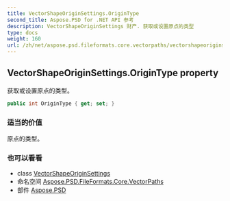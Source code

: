 ```yaml
---
title: VectorShapeOriginSettings.OriginType
second_title: Aspose.PSD for .NET API 参考
description: VectorShapeOriginSettings 财产. 获取或设置原点的类型
type: docs
weight: 160
url: /zh/net/aspose.psd.fileformats.core.vectorpaths/vectorshapeoriginsettings/origintype/
---
```

## VectorShapeOriginSettings.OriginType property

获取或设置原点的类型。

```csharp
public int OriginType { get; set; }
```

### 适当的价值

原点的类型。

### 也可以看看

* class [VectorShapeOriginSettings](../)
* 命名空间 [Aspose.PSD.FileFormats.Core.VectorPaths](../../vectorshapeoriginsettings/)
* 部件 [Aspose.PSD](../../../)


